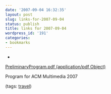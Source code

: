 ```yaml
---
date: '2007-09-04 16:32:35'
layout: post
slug: links-for-2007-09-04
status: publish
title: links for 2007-09-04
wordpress_id: '191'
categories:
- bookmarks
---
```



	
  *
		

[PreliminaryProgram.pdf (application/pdf Object)](http://mmc36.informatik.uni-augsburg.de/acmmm2007/PreliminaryProgram.pdf)


		

Program for ACM Multimedia 2007


		

(tags: [travel](http://del.icio.us/eob/travel))


	




